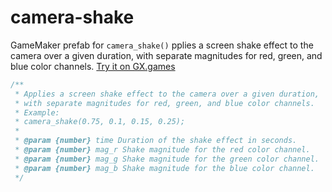 # camera-shake

GameMaker prefab for `camera_shake()` pplies a screen shake effect to the camera over a given duration, with separate magnitudes for red, green, and blue color channels.
[Try it on GX.games](https://gx.games/games/cwdkgq/camera-shake/tracks/905f155f-f45f-457e-b58f-df9b11958e5b/)

```js
/**
 * Applies a screen shake effect to the camera over a given duration, 
 * with separate magnitudes for red, green, and blue color channels.
 * Example:
 * camera_shake(0.75, 0.1, 0.15, 0.25);
 *
 * @param {number} time Duration of the shake effect in seconds.
 * @param {number} mag_r Shake magnitude for the red color channel.
 * @param {number} mag_g Shake magnitude for the green color channel.
 * @param {number} mag_b Shake magnitude for the blue color channel.
 */
